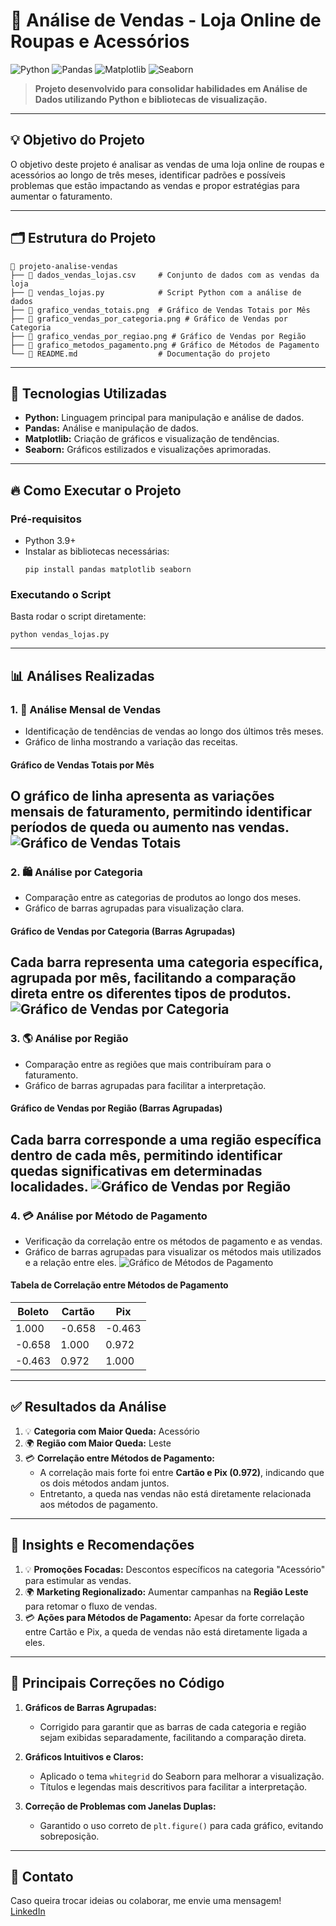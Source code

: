 # 🛒 Análise de Vendas - Loja Online de Roupas e Acessórios

![Python](https://img.shields.io/badge/Python-3.9%2B-blue)
![Pandas](https://img.shields.io/badge/Pandas-1.4.0%2B-orange)
![Matplotlib](https://img.shields.io/badge/Matplotlib-3.5.1-red)
![Seaborn](https://img.shields.io/badge/Seaborn-0.11.2-green)

> **Projeto desenvolvido para consolidar habilidades em Análise de Dados utilizando Python e bibliotecas de visualização.**

---

## 💡 Objetivo do Projeto
O objetivo deste projeto é analisar as vendas de uma loja online de roupas e acessórios ao longo de três meses, identificar padrões e possíveis problemas que estão impactando as vendas e propor estratégias para aumentar o faturamento.

---

## 🗂️ Estrutura do Projeto

```
📁 projeto-analise-vendas
├── 📄 dados_vendas_lojas.csv     # Conjunto de dados com as vendas da loja
├── 📄 vendas_lojas.py            # Script Python com a análise de dados
├── 📄 grafico_vendas_totais.png  # Gráfico de Vendas Totais por Mês
├── 📄 grafico_vendas_por_categoria.png # Gráfico de Vendas por Categoria
├── 📄 grafico_vendas_por_regiao.png # Gráfico de Vendas por Região
├── 📄 grafico_metodos_pagamento.png # Gráfico de Métodos de Pagamento
└── 📄 README.md                  # Documentação do projeto
```

---

## 🚀 Tecnologias Utilizadas
- **Python:** Linguagem principal para manipulação e análise de dados.
- **Pandas:** Análise e manipulação de dados.
- **Matplotlib:** Criação de gráficos e visualização de tendências.
- **Seaborn:** Gráficos estilizados e visualizações aprimoradas.

---

## 🔥 Como Executar o Projeto

### Pré-requisitos
- Python 3.9+
- Instalar as bibliotecas necessárias:
  ```
  pip install pandas matplotlib seaborn
  ```

### Executando o Script
Basta rodar o script diretamente:
```
python vendas_lojas.py
```

---

## 📊 Análises Realizadas

### 1. 📅 Análise Mensal de Vendas
- Identificação de tendências de vendas ao longo dos últimos três meses.
- Gráfico de linha mostrando a variação das receitas.

#### **Gráfico de Vendas Totais por Mês**
O gráfico de linha apresenta as variações mensais de faturamento, permitindo identificar períodos de queda ou aumento nas vendas.
![Gráfico de Vendas Totais](Vendas_totais.png)
---

### 2. 🛍️ Análise por Categoria
- Comparação entre as categorias de produtos ao longo dos meses.
- Gráfico de barras agrupadas para visualização clara.

#### **Gráfico de Vendas por Categoria (Barras Agrupadas)**
Cada barra representa uma categoria específica, agrupada por mês, facilitando a comparação direta entre os diferentes tipos de produtos.
![Gráfico de Vendas por Categoria](Vendas_mensais_por_categoria.png)
---

### 3. 🌎 Análise por Região
- Comparação entre as regiões que mais contribuíram para o faturamento.
- Gráfico de barras agrupadas para facilitar a interpretação.

#### **Gráfico de Vendas por Região (Barras Agrupadas)**
Cada barra corresponde a uma região específica dentro de cada mês, permitindo identificar quedas significativas em determinadas localidades.
![Gráfico de Vendas por Região](Vendas_mensais_por_regiao.png)
---

### 4. 💳 Análise por Método de Pagamento
- Verificação da correlação entre os métodos de pagamento e as vendas.
- Gráfico de barras agrupadas para visualizar os métodos mais utilizados e a relação entre eles.
![Gráfico de Métodos de Pagamento](Vendas_mensais_por_pagamento.png)
#### **Tabela de Correlação entre Métodos de Pagamento**
| Boleto | Cartão | Pix |
|-------|-------|-----|
| 1.000 | -0.658 | -0.463 |
| -0.658 | 1.000 | 0.972 |
| -0.463 | 0.972 | 1.000 |

---

## ✅ Resultados da Análise
1. 💡 **Categoria com Maior Queda:** Acessório  
2. 🌍 **Região com Maior Queda:** Leste  
3. 💳 **Correlação entre Métodos de Pagamento:**  
   - A correlação mais forte foi entre **Cartão e Pix (0.972)**, indicando que os dois métodos andam juntos.  
   - Entretanto, a queda nas vendas não está diretamente relacionada aos métodos de pagamento.  

---

## 🎯 Insights e Recomendações
1. 💡 **Promoções Focadas:** Descontos específicos na categoria "Acessório" para estimular as vendas.  
2. 🌍 **Marketing Regionalizado:** Aumentar campanhas na **Região Leste** para retomar o fluxo de vendas.  
3. 💳 **Ações para Métodos de Pagamento:** Apesar da forte correlação entre Cartão e Pix, a queda de vendas não está diretamente ligada a eles.  

---

## 📝 Principais Correções no Código
1. **Gráficos de Barras Agrupadas:**  
   - Corrigido para garantir que as barras de cada categoria e região sejam exibidas separadamente, facilitando a comparação direta.  

2. **Gráficos Intuitivos e Claros:**  
   - Aplicado o tema `whitegrid` do Seaborn para melhorar a visualização.  
   - Títulos e legendas mais descritivos para facilitar a interpretação.  

3. **Correção de Problemas com Janelas Duplas:**  
   - Garantido o uso correto de `plt.figure()` para cada gráfico, evitando sobreposição.  

---

## 📧 Contato
Caso queira trocar ideias ou colaborar, me envie uma mensagem!  
[LinkedIn](https://www.linkedin.com/in/marcoagalvao/)  
